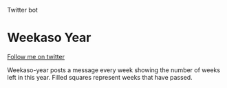 Twitter bot

# Weekaso Year
[Follow me on twitter](https://twitter.com/Weekaso3)

Weekaso-year posts a message every week showing the number of weeks left in this year. Filled squares represent weeks that have passed.

